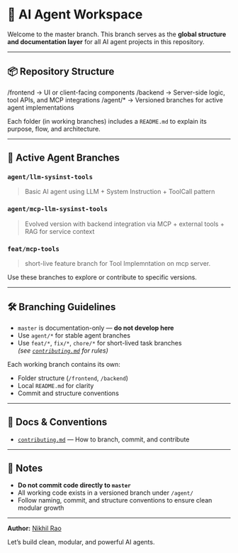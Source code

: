 # 🧠 AI Agent Workspace

Welcome to the master branch. This branch serves as the **global structure and documentation layer** for all AI agent projects in this repository.

---

## 📦 Repository Structure

/frontend → UI or client-facing components
/backend → Server-side logic, tool APIs, and MCP integrations
/agent/* → Versioned branches for active agent implementations


Each folder (in working branches) includes a `README.md` to explain its purpose, flow, and architecture.

---

## 🧠 Active Agent Branches

### `agent/llm-sysinst-tools`
> Basic AI agent using LLM + System Instruction + ToolCall pattern

### `agent/mcp-llm-sysinst-tools`
> Evolved version with backend integration via MCP + external tools + RAG for service context

### `feat/mcp-tools`
> short-live feature branch for Tool Implemntation on mcp server.

Use these branches to explore or contribute to specific versions.

---

## 🛠 Branching Guidelines

- `master` is documentation-only — **do not develop here**
- Use `agent/*` for stable agent branches
- Use `feat/*`, `fix/*`, `chore/*` for short-lived task branches  
  *(see [`contributing.md`](./contributing.md) for rules)*

Each working branch contains its own:
- Folder structure (`/frontend`, `/backend`)
- Local `README.md` for clarity
- Commit and structure conventions

---

## 📄 Docs & Conventions

- [`contributing.md`](./contributing.md) — How to branch, commit, and contribute

---

## 🚫 Notes

- **Do not commit code directly to `master`**
- All working code exists in a versioned branch under `/agent/`
- Follow naming, commit, and structure conventions to ensure clean modular growth

---

**Author:** [Nikhil Rao](https://github.com/breeznik)

Let’s build clean, modular, and powerful AI agents.